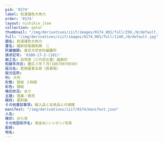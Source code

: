 ```yaml
---
pid: '0174'
label: 和漢諸色大角力
order: '0174'
layout: nishikie_item
collection: qatar
thumbnail: "/img/derivatives/iiif/images/0174_001/full/250,/0/default.jpg"
full: "/img/derivatives/iiif/images/0174_001/full/1140,/0/default.jpg"
題名: 和漢諸色大角力
書名: 維新前後諷刺画　二
所蔵機関: 東京大学史料編纂所
請求記号: '0380-17-2-(101)'
画工名: 自笑斎（三代目広重）戯画印
和暦年月日: 慶応３年７月(18670070550)
版元名: 若狭屋甚五郎（若甚板）
版元住所: 
判: 大判
形態: 竪絵 ２枚続
彩色: 錦絵
検印状況: あり
主題: 商業／商売
細目: 風刺画
その他書誌事項: 輸入品と在来品との相撲
manifest: "/img/derivatives/iiif/0174/manifest.json"
人名: 
検印: 卯七改
その他固有件名: 南金米/シャボン/写真
彫師: 
地名: 
---
```

